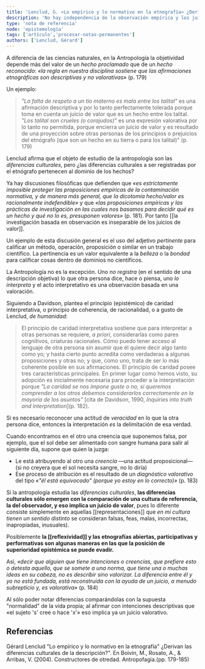 ```yaml
---
title: 'Lenclud, G. «Lo empírico y lo normativo en la etnografía» ¿Derivan las diferencias culturales de la descripción?'
description: 'No hay independencia de la observación empírica y los juicios valorativos en la etnografía'
type: 'nota de referencia'
node: 'epistemología'
tags: ['artículo','procesar-notas-permanentes']
authors: ['Lenclud, Gérard']
---
```


A diferencia de las ciencias naturales, en la Antropología la objetividad depende más del valor de un *hecho proclamado* que de un *hecho reconocido*: *«la regla en nuestra disciplina sostiene que las afirmaciones etnográficas son descriptivas y no valorativas»* (p. 179)

Un ejemplo:

>*"La falta de respeto a un tío materno es mala entre los talital"* es una afirmación descriptiva y por lo tanto perfectamente tolerada porque toma en cuenta un juicio de valor que es un hecho entre los talital. *"Los talital son crueles (o corajudos)"* es una expresión valorativa por lo tanto no permitida, porque encierra un juicio de valor y es resultado de una proyección sobre otras personas de los principios o prejuicios del etnógrafo (que son un hecho en su tierra o para los talital)" (p. 179)

Lenclud afirma que el objeto de estudio de la antropología son las *diferencias culturales*, pero ¿las diferencias culturales a ser registradas por el etnógrafo pertenecen al dominio de los hechos?

Ya hay discusiones filosóficas que defienden que *«es estrictamente imposible proteger las proposiciones empíricas de la contaminación normativa, y de manera más general, que la dicotomía hecho/valor es racionalmente indefendible»* y que *«las proposiciones empíricas y las prácticas de investigación en las cuales nos basamos para decidir qué es un hecho y qué no lo es, presuponen valores»* (p. 181). Por tanto [[la investigación basada en observación es inseparable de los juicios de valor]].

Un ejemplo de esta discusión general es el uso del adjetivo *pertinente* para calificar un método, operación, proposición o similar en un trabajo científico. La pertinencia es un valor equivalente a la *belleza* o la *bondad* para calificar cosas dentro de dominios no científicos.

La Antropología no es la excepción. Uno *no registra* (en el sentido de una descripción objetiva) lo que otra persona dice, hace o piensa, uno *lo interpreta* y el acto interpretativo es una observación basada en una valoración.

Siguiendo a Davidson, plantea el principio (epistémico) de caridad interpretativa, o principio de coherencia, de racionalidad, o a gusto de Lenclud, *de humanidad*:

>El principio de caridad interpretativa sostiene que para interpretar a otras personas se requiere, *a priori*, considerarlas como pares cognitivos, criaturas racionales. Cómo puedo tener acceso al lenguaje de otra persona sin asumir que él quiere decir algo tanto como yo; y hasta cierto punto acredita como verdaderas a algunas proposiciones y otras no; y que, como uno, trata de ser lo más coherente posible en sus afirmaciones. El principio de caridad posee tres características principales. En primer lugar como hemos visto, su adopción es inicialmente necesaria para proceder a la interpretación porque *"La caridad se nos impone guste o no, si queremos comprender a los otros debemos considerarlos correctamente en la mayoría de los asuntos"* \[cita de Davidson, 1990, *Inquiries into truth and interpretation*\](p. 182).

Si es necesario reconocer una actitud de *veracidad* en lo que la otra persona dice, entonces la interpretación *es* la delimitación de esa verdad.

Cuando encontramos en el otro una creencia que suponemos falsa, por ejemplo, que el sol debe ser alimentado con sangre humana para salir al siguiente día, supone que quien la juzga:

- Le está atribuyendo al otro una *creencia* —una actitud proposicional—(si no creyera que el sol necesita sangre, no lo diría)
- Ese proceso de atribución es el resultado de un *diagnóstico valorativo* del tipo *«"él está equivocado" (porque yo estoy en lo correcto)»* (p. 183)

Si la antropología estudia las *diferencias culturales*, **las diferencias culturales sólo emergen con la comparación de una cultura de referencia, la del observador, y eso implica un juicio de valor**, pues lo diferente consiste simplemente en aquellas [[representaciones]] que *en mí cultura tienen un sentido distinto* se consideran falsas, feas, malas, incorrectas, inapropiadas, inusuales).

Posiblemente **la [[reflexividad]] y las etnografías abiertas, participativas y performativas son algunas maneras en las que la posición de superioridad epistémica se puede evadir.**

Así, *«decir que alguien que tiene intenciones o creencias, que prefiere esto o detesta aquello, que se somete a una norma, que tiene una o muchas ideas en su cabeza, no es describir sino valorizar. La diferencia entre él y yo no está fundada, está reconstruida con la ayuda de un juicio, a menudo subrepticio y, es valorativa»* (p. 184)

Al sólo poder notar diferencias comparándolas con la supuesta "normalidad" de la vida propia; al afirmar con intenciones descriptivas que «el sujeto 's' cree o hace 'x'» eso implica ya un juicio valorativo.


## Referencias

Gérard Lenclud  "Lo empírico y lo normativo en la etnografía" ¿Derivan las diferencias culturales de la descripción?". En  Boivin, M., Rosato, A., & Arribas, V. (2004). Constructores de otredad. Antropofagia.(pp. 179-185)
